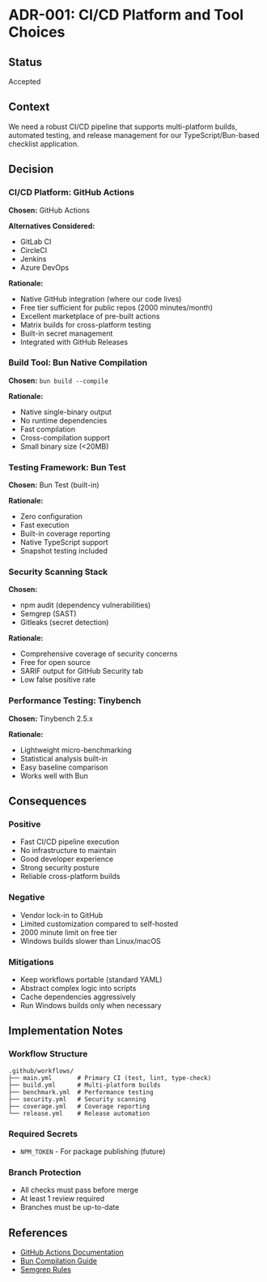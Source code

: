 # ADR-001: CI/CD Platform and Tool Choices

## Status
Accepted

## Context
We need a robust CI/CD pipeline that supports multi-platform builds, automated testing, and release management for our TypeScript/Bun-based checklist application.

## Decision

### CI/CD Platform: GitHub Actions

**Chosen:** GitHub Actions

**Alternatives Considered:**
- GitLab CI
- CircleCI
- Jenkins
- Azure DevOps

**Rationale:**
- Native GitHub integration (where our code lives)
- Free tier sufficient for public repos (2000 minutes/month)
- Excellent marketplace of pre-built actions
- Matrix builds for cross-platform testing
- Built-in secret management
- Integrated with GitHub Releases

### Build Tool: Bun Native Compilation

**Chosen:** `bun build --compile`

**Rationale:**
- Native single-binary output
- No runtime dependencies
- Fast compilation
- Cross-compilation support
- Small binary size (<20MB)

### Testing Framework: Bun Test

**Chosen:** Bun Test (built-in)

**Rationale:**
- Zero configuration
- Fast execution
- Built-in coverage reporting
- Native TypeScript support
- Snapshot testing included

### Security Scanning Stack

**Chosen:**
- npm audit (dependency vulnerabilities)
- Semgrep (SAST)
- Gitleaks (secret detection)

**Rationale:**
- Comprehensive coverage of security concerns
- Free for open source
- SARIF output for GitHub Security tab
- Low false positive rate

### Performance Testing: Tinybench

**Chosen:** Tinybench 2.5.x

**Rationale:**
- Lightweight micro-benchmarking
- Statistical analysis built-in
- Easy baseline comparison
- Works well with Bun

## Consequences

### Positive
- Fast CI/CD pipeline execution
- No infrastructure to maintain
- Good developer experience
- Strong security posture
- Reliable cross-platform builds

### Negative
- Vendor lock-in to GitHub
- Limited customization compared to self-hosted
- 2000 minute limit on free tier
- Windows builds slower than Linux/macOS

### Mitigations
- Keep workflows portable (standard YAML)
- Abstract complex logic into scripts
- Cache dependencies aggressively
- Run Windows builds only when necessary

## Implementation Notes

### Workflow Structure
```
.github/workflows/
├── main.yml       # Primary CI (test, lint, type-check)
├── build.yml      # Multi-platform builds
├── benchmark.yml  # Performance testing
├── security.yml   # Security scanning
├── coverage.yml   # Coverage reporting
└── release.yml    # Release automation
```

### Required Secrets
- `NPM_TOKEN` - For package publishing (future)

### Branch Protection
- All checks must pass before merge
- At least 1 review required
- Branches must be up-to-date

## References
- [GitHub Actions Documentation](https://docs.github.com/actions)
- [Bun Compilation Guide](https://bun.sh/docs/bundler)
- [Semgrep Rules](https://semgrep.dev/r)